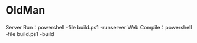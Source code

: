 # OldMan
Server Run：powershell -file build.ps1 -runserver
Web Compile：powershell -file build.ps1 -build

